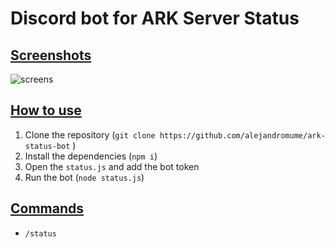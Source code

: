 # Discord bot for ARK Server Status 

## <ins>Screenshots

   ![screens](https://user-images.githubusercontent.com/43515908/112724075-6f512a80-8f09-11eb-9347-437f7be490e8.JPG)

## <ins>How to use

1. Clone the repository (`git clone https://github.com/alejandromume/ark-status-bot` )
2. Install the dependencies (`npm i`)
3. Open the `status.js` and add the bot token
4. Run the bot (`node status.js`)

## <ins>Commands

* `/status`


